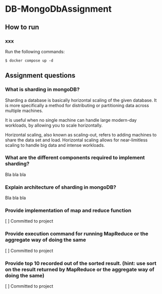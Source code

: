 # DB-MongoDbAssignment

## How to run
### xxx
Run the following commands:
```
$ docker compose up -d
```

## Assignment questions
### What is sharding in mongoDB?
Sharding a database is basically horizontal scaling of the given database. It is more specifically a method for distributing or partitioning data across multiple machines.

It is useful when no single machine can handle large modern-day workloads, by allowing you to scale horizontally.

Horizontal scaling, also known as scaling-out, refers to adding machines to share the data set and load. Horizontal scaling allows for near-limitless scaling to handle big data and intense workloads.

### What are the different components required to implement sharding?
Bla bla bla

### Explain architecture of sharding in mongoDB?
Bla bla bla

### Provide implementation of map and reduce function
[ ] Committed to project

###  Provide execution command for running MapReduce or the aggregate way of doing the same
[ ] Committed to project

### Provide top 10 recorded out of the sorted result. (hint: use sort on the result returned by MapReduce or the aggregate way of doing the same)
[ ] Committed to project
